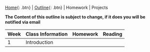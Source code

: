 [Home][home]{: .btn} | [Outline][outline]{: .btn} | Homework | Projects

**The Content of this outline is subject to change, if it does you will be notified via email**

Week | Class Information        | Homework      | Reading
-----|--------------------------|---------------|-----------------
  1  | Introduction             |               |                   

<!-- Links for the course materials -->
[home]: ./index.md
[outline]: ./outline.md
